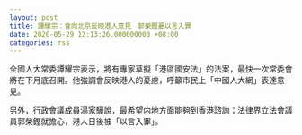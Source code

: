 ```yaml
---
layout: post
title: 譚耀宗：會向北京反映港人意見　郭榮鏗憂以言入罪
date: 2020-05-29 12:13:26.000000000 +08:00
categories: rss
---
```


全國人大常委譚耀宗表示，將有專家草擬「港區國安法」的法案，最快一次常委會將在下月底召開。他強調會反映港人的憂慮，呼籲市民上「中國人大網」表達意見。

另外，行政會議成員湯家驊說，最希望内地方面能夠到香港諮詢；法律界立法會議員郭榮鏗就擔心，港人日後被「以言入罪」。
